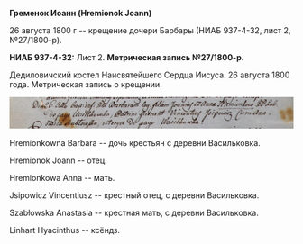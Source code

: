 **Гременок Иоанн (Hremionok Joann)**

26 августа 1800 г -- крещение дочери Барбары (НИАБ 937-4-32, лист 2,
№27/1800-р).

**НИАБ 937-4-32:** Лист 2. **Метрическая запись №27/1800-р.**

Дедиловичский костел Наисвятейшего Сердца Иисуса. 26 августа 1800 года.
Метрическая запись о крещении.

![](./media/08dc6f9b2042bed7e54f1ab8b9f6e484e0d00273.png)

Hremionkowna Barbara -- дочь крестьян с деревни Васильковка.

Hremionok Joann -- отец.

Hremionkowa Anna -- мать.

Jsipowicz Vincentiusz -- крестный отец, с деревни Васильковка.

Szabłowska Anastasia -- крестная мать, с деревни Васильковка.

Linhart Hyacinthus -- ксёндз.
